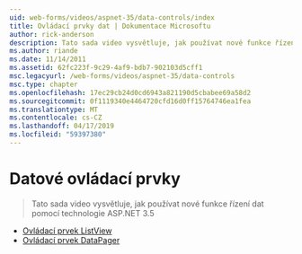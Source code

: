 ```yaml
---
uid: web-forms/videos/aspnet-35/data-controls/index
title: Ovládací prvky dat | Dokumentace Microsoftu
author: rick-anderson
description: Tato sada video vysvětluje, jak používat nové funkce řízení dat pomocí technologie ASP.NET 3.5
ms.author: riande
ms.date: 11/14/2011
ms.assetid: 62fc223f-9c29-4af9-bdb7-902103d5cff1
msc.legacyurl: /web-forms/videos/aspnet-35/data-controls
msc.type: chapter
ms.openlocfilehash: 17ec29cb24d0cd6943a821190d5cbabee69a58d2
ms.sourcegitcommit: 0f1119340e4464720cfd16d0ff15764746ea1fea
ms.translationtype: MT
ms.contentlocale: cs-CZ
ms.lasthandoff: 04/17/2019
ms.locfileid: "59397380"
---
```

# <a name="data-controls"></a>Datové ovládací prvky

> Tato sada video vysvětluje, jak používat nové funkce řízení dat pomocí technologie ASP.NET 3.5


- [Ovládací prvek ListView](the-listview-control.md)
- [Ovládací prvek DataPager](the-datapager-control.md)
